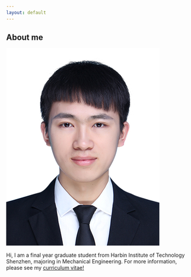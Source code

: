 ```yaml
---
layout: default
---
```


## About me

<img class="profile-picture" src="sherlock.jpg">

Hi, I am a final year graduate student from Harbin Institute of Technology Shenzhen, majoring in Mechanical Engineering.
For more information, please see my [curriculum vitae!](https://danielsong001.github.io/page/CV.pdf)

